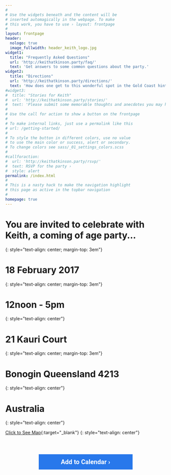 ```yaml
---
#
# Use the widgets beneath and the content will be
# inserted automagically in the webpage. To make
# this work, you have to use › layout: frontpage
#
layout: frontpage
header:
  nologo: true 
  image_fullwidth: header_keith_logo.jpg
widget1:
  title: "Frequently Asked Questions"
  url: 'http://keithatkinson.party/faq/'
  text: 'Get answers to some common questions about the party.'
widget2:
  title: "Directions"
  url: 'http://keithatkinson.party/directions/'
  text: 'How does one get to this wonderful spot in the Gold Coast hinterland?'
#widget3:
#  title: "Stories for Keith"
#  url: 'http://keithatkinson.party/stories/'
#  text: 'Please submit some memorable thoughts and anecdotes you may have about Keith.  We plan to assemble them and share a select few at the party.'
#
# Use the call for action to show a button on the frontpage
#
# To make internal links, just use a permalink like this
# url: /getting-started/
#
# To style the button in different colors, use no value
# to use the main color or success, alert or secondary.
# To change colors see sass/_01_settings_colors.scss
#
#callforaction:
#  url: 'http://keithatkinson.party/rsvp/'
#  text: RSVP for the party ›
#  style: alert
permalink: /index.html
#
# This is a nasty hack to make the navigation highlight
# this page as active in the topbar navigation
#
homepage: true
---
```

<!-- AddEvent -->
<script type="text/javascript" src="https://addevent.com/libs/atc/1.6.1/atc.min.js" async defer></script>
<style>
 .addeventatc 							{width:265px;display:inline-block;position:relative;text-align:center;z-index:999998;background:#2878eb;cursor:pointer;font-family:Roboto,"Segoe UI",Frutiger,"Frutiger Linotype","Dejavu Sans","Helvetica Neue",Arial,sans-serif;color:#fff!important;font-size:20px;font-weight:600;text-decoration:none;padding:12px 15px 12px 15px;}
 .addeventatc:hover 						{color:#fff;font-size:21px;text-decoration:none;background-color:#2c84f4;}
 .addeventatc:active 					{top:1px;}  
 .addeventatc .arrow, .addeventatc .start, .addeventatc .end, .addeventatc .timezone, .addeventatc .title, .addeventatc .description, .addeventatc .location, .addeventatc .organizer, .addeventatc .organizer_email, .addeventatc .facebook_event, .addeventatc .all_day_event, .addeventatc .date_format, .addeventatc .alarm_reminder, .addeventatc .recurring, .addeventatc .attendees, .addeventatc .calname, .addeventatc .uid, .addeventatc .status, .addeventatc .method, .addeventatc .client {display:none!important;}
</style>

<!-- AddEvent Settings -->
<script type="text/javascript">
addeventatc.settings({
    license    : "ayXMTIuvUzSgHpdTbmIH21256",
    css        : false
});
</script>
# You are invited to celebrate with Keith, a coming of age party...
{: style="text-align: center; margin-top: 3em"}

#   18 February 2017  
{: style="text-align: center; margin-top: 3em"}

#   12noon - 5pm
{: style="text-align: center"}

# 21 Kauri Court  
{: style="text-align: center; margin-top: 3em"}

# Bonogin Queensland 4213  
{: style="text-align: center"}

# Australia  
{: style="text-align: center"}

[Click to See Map][google map]{:target="_blank"}
{: style="text-align: center"}

<div title="Add to Calendar" class="addeventatc" style="display: table; margin: 0 auto; margin-top: 3em; font-weight: 600">
    Add to Calendar ›
    <span class="start">02/18/2017 12:00 PM</span>
    <span class="end">02/18/2017 05:00 PM</span>
    <span class="timezone">Australia/Brisbane</span>
    <span class="title">Keith Atkinson's Party</span>
    <span class="description">80th Birthday Bash</span>
    <span class="location">21 Kauri Ct, Bonogin Queensland 4213</span>
    <span class="date_format">MM/DD/YYYY</span>
</div>

[google map]: https://www.google.com/maps/place/21+Kauri+Ct,+Bonogin+QLD+4213,+Australia/
